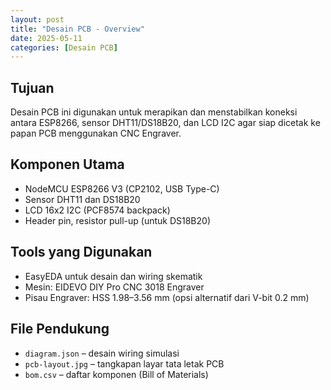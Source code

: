 ```yaml
---
layout: post
title: "Desain PCB - Overview"
date: 2025-05-11
categories: [Desain PCB]
---
```


## Tujuan

Desain PCB ini digunakan untuk merapikan dan menstabilkan koneksi antara ESP8266, sensor DHT11/DS18B20, dan LCD I2C agar siap dicetak ke papan PCB menggunakan CNC Engraver.

## Komponen Utama

- NodeMCU ESP8266 V3 (CP2102, USB Type-C)
- Sensor DHT11 dan DS18B20
- LCD 16x2 I2C (PCF8574 backpack)
- Header pin, resistor pull-up (untuk DS18B20)

## Tools yang Digunakan

- EasyEDA untuk desain dan wiring skematik
- Mesin: EIDEVO DIY Pro CNC 3018 Engraver
- Pisau Engraver: HSS 1.98–3.56 mm (opsi alternatif dari V-bit 0.2 mm)

## File Pendukung

- `diagram.json` – desain wiring simulasi
- `pcb-layout.jpg` – tangkapan layar tata letak PCB
- `bom.csv` – daftar komponen (Bill of Materials)
